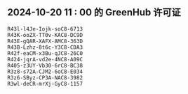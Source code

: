 ## 2024-10-20 11 : 00 的 GreenHub 许可证
```
R43l-l4Je-Iojk-soC8-6713
R43K-ooZX-TT0v-KAC8-DC9D
R43E-gQAR-XAFX-AMC8-363D
R43B-Lzhz-8t6c-Y3C8-CDA3
R42f-eaCM-x3Bu-qJC8-26C0
R424-jqrA-vd2e-4NC8-A09C
R405-z3UY-Vb30-6rC8-BC38
R3z8-s72A-CJM2-6oC8-E034
R3z6-SByz-CP3A-NAC8-3982
R3wl-deCR-mrXj-GyC8-1157
```
